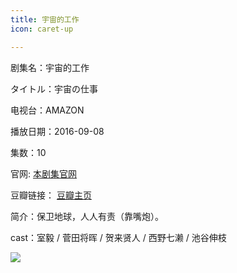 ```yaml
---
title: 宇宙的工作
icon: caret-up

---
```


剧集名：宇宙的工作

タイトル：宇宙の仕事

电视台：AMAZON

播放日期：2016-09-08

集数：10

官网: [本剧集官网](https://www.amazon.co.jp/%E7%AC%AC1%E8%A9%B1%E3%80%8C%E3%83%91%E3%83%AD%E3%83%BC%E3%83%AB%E6%98%9F%E4%BA%BA%E3%80%8D/dp/B01KZM3L3U/ref=sr_1_2?s=instant-video&sr=1-2&keywords=%E5%AE%87%E5%AE%99%E3%81%AE%E4%BB%95%E4%BA%8B)

豆瓣链接： [豆瓣主页](https://movie.douban.com/subject/26807600/)


简介：保卫地球，人人有责（靠嘴炮）。

cast：室毅 / 菅田将晖 / 贺来贤人 / 西野七濑 / 池谷伸枝

![](https://listpic.tsgsanjiao.com/2016/2016yzdgz.jpg)
